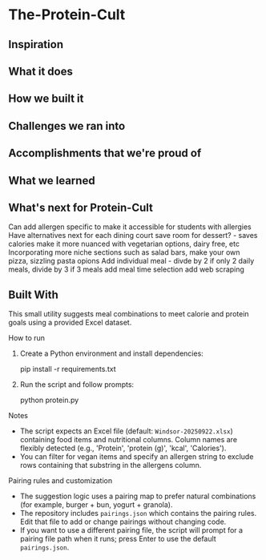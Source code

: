 # The-Protein-Cult


## Inspiration



## What it does




## How we built it




## Challenges we ran into



## Accomplishments that we're proud of




## What we learned





## What's next for Protein-Cult

Can add allergen specific to make it accessible for students with allergies
Have alternatives next for each dining court
save room for dessert? - saves calories
make it more nuanced with vegetarian options, dairy free, etc
Incorporating more niche sections such as salad bars, make your own pizza, sizzling pasta opions
Add individual meal  - divde by 2 if only 2 daily meals, divide by 3 if 3 meals
add meal time selection
add web scraping


## Built With

This small utility suggests meal combinations to meet calorie and protein goals using a provided Excel dataset.

How to run
1. Create a Python environment and install dependencies:

	pip install -r requirements.txt

2. Run the script and follow prompts:

	python protein.py

Notes
- The script expects an Excel file (default: `Windsor-20250922.xlsx`) containing food items and nutritional columns. Column names are flexibly detected (e.g., 'Protein', 'protein (g)', 'kcal', 'Calories').
- You can filter for vegan items and specify an allergen string to exclude rows containing that substring in the allergens column.

Pairing rules and customization
 - The suggestion logic uses a pairing map to prefer natural combinations (for example, burger + bun, yogurt + granola).
 - The repository includes `pairings.json` which contains the pairing rules. Edit that file to add or change pairings without changing code.
 - If you want to use a different pairing file, the script will prompt for a pairing file path when it runs; press Enter to use the default `pairings.json`.